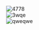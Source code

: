 ![4778](https://user-images.githubusercontent.com/57066603/230162863-d077d9e2-745e-4a81-be4a-1035dfc9f0d9.PNG)
<br/>
![3wqe](https://user-images.githubusercontent.com/57066603/230162868-5a5a9480-ca00-414d-aaa4-a35595ed4143.PNG)
<br/>
![qweqwe](https://user-images.githubusercontent.com/57066603/230162874-f2713b79-ca84-4ed4-b15c-d09e5c9c3560.PNG)
<br/>
